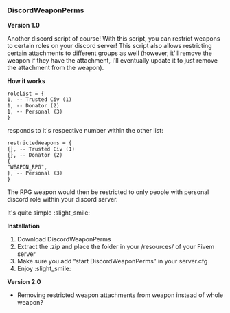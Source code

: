 ### DiscordWeaponPerms

**Version 1.0** 

Another discord script of course! With this script, you can restrict weapons to certain roles on your discord server! This script also allows restricting certain attachments to different groups as well (however, it'll remove the weapon if they have the attachment, I'll eventually update it to just remove the attachment from the weapon).

**How it works**
```
roleList = {
1, -- Trusted Civ (1)
1, -- Donator (2)
1, -- Personal (3)
}
```
responds to it's respective number within the other list:
```
restrictedWeapons = {
{}, -- Trusted Civ (1)
{}, -- Donator (2)
{
"WEAPON_RPG",
}, -- Personal (3)
}
```

The RPG weapon would then be restricted to only people with personal discord role within your discord server. 

It's quite simple :slight_smile:

 
**Installation**
1. Download DiscordWeaponPerms
2. Extract the .zip and place the folder in your /resources/ of your Fivem server
3. Make sure you add “start DiscordWeaponPerms” in your server.cfg
4. Enjoy :slight_smile:

**Version 2.0**
- Removing restricted weapon attachments from weapon instead of whole weapon?
